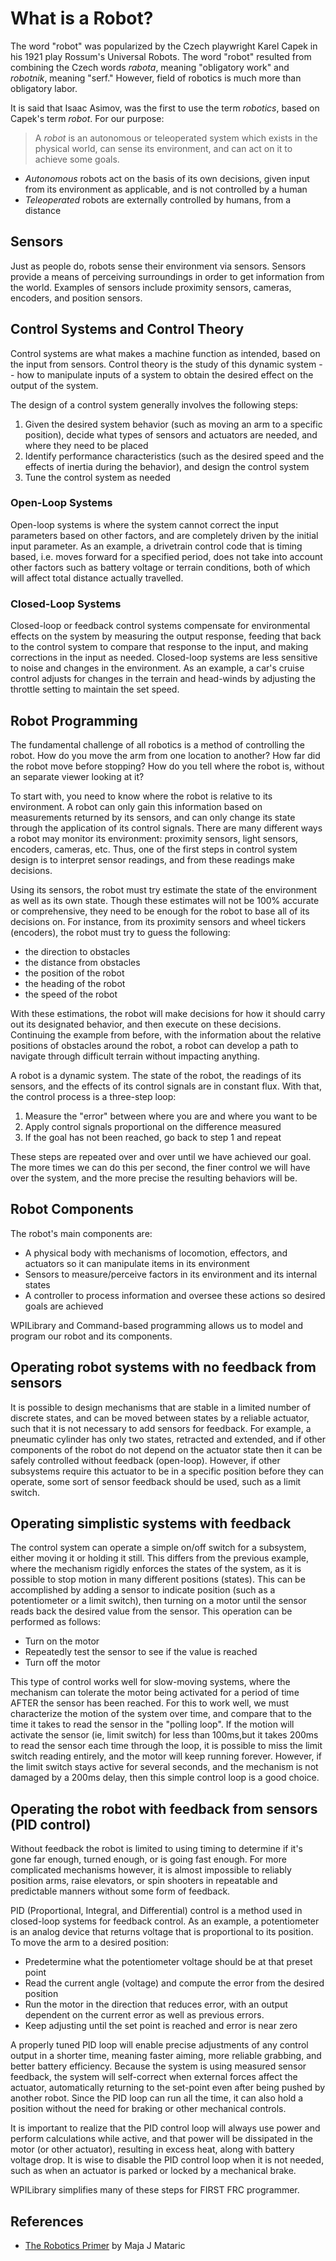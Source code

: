 # What is a Robot?
The word "robot" was popularized by the Czech playwright Karel Capek in his 1921 play Rossum's Universal Robots. The word "robot" resulted from combining the Czech words _rabota_, meaning "obligatory work" and _robotnik_, meaning "serf."
However, field of robotics is much more than obligatory labor.

It is said that Isaac Asimov, was the first to use the term _robotics_, based on Capek's term _robot_. For our purpose:

> A _robot_ is an autonomous or teleoperated system which exists in the physical world, can sense its environment, and can act on it to achieve some goals.

- _Autonomous_ robots act on the basis of its own decisions, given input from its environment as applicable, and is not controlled by a human
- _Teleoperated_ robots are externally controlled by humans, from a distance

## Sensors
Just as people do, robots sense their environment via sensors. Sensors provide a means of perceiving surroundings in order to get information from the world. Examples of sensors include proximity sensors, cameras, encoders, and position sensors.

## Control Systems and Control Theory
Control systems are what makes a machine function as intended, based on the input from sensors. Control theory is the study of this dynamic system -- how to manipulate inputs of a system to obtain the desired effect on the output of the system.

The design of a control system generally involves the following steps:
1. Given the desired system behavior (such as moving an arm to a specific position), decide what types of sensors and actuators are needed, and where they need to be placed
2. Identify performance characteristics (such as the desired speed and the effects of inertia during the behavior), and design the control system
3. Tune the control system as needed

### Open-Loop Systems
Open-loop systems is where the system cannot correct the input parameters based on other factors, and are completely driven by the initial input parameter.
As an example, a drivetrain control code that is timing based, i.e. moves forward for a specified period, does not take into account other factors such as battery voltage or terrain conditions, both of which will affect total distance actually travelled.

### Closed-Loop Systems
Closed-loop or feedback control systems compensate for environmental effects on the system by measuring the output response, feeding that back to the control system to compare that response to the input, and making corrections in the input as needed.
Closed-loop systems are less sensitive to noise and changes in the environment. As an example, a car's cruise control adjusts for changes in the terrain and head-winds by adjusting the throttle setting to maintain the set speed.

## Robot Programming
The fundamental challenge of all robotics is a method of controlling the robot.
How do you move the arm from one location to another? How far did the robot move before stopping? How do you tell where the robot is, without an separate viewer looking at it?

To start with, you need to know where the robot is relative to its environment.
A robot can only gain this information based on measurements returned by its sensors, and can only change its state through the application of its control signals. There are many different ways a robot may monitor its environment: proximity sensors, light sensors, encoders, cameras, etc. Thus, one of the first steps in control system design is to interpret sensor readings, and from these readings make decisions.

Using its sensors, the robot must try estimate the state of the environment as well as its own state. Though these estimates will not be 100% accurate or comprehensive, they need to be enough for the robot to base all of its decisions on. For instance, from its proximity sensors and wheel tickers (encoders), the robot must try to guess the following:

  - the direction to obstacles
  - the distance from obstacles
  - the position of the robot
  - the heading of the robot
  - the speed of the robot

With these estimations, the robot will make decisions for how it should carry out its designated behavior, and then execute on these decisions. Continuing the example from before, with the information about the relative positions of obstacles around the robot, a robot can develop a path to navigate through difficult terrain without impacting anything.

A robot is a dynamic system. The state of the robot, the readings of its sensors, and the effects of its control signals are in constant flux.
With that, the control process is a three-step loop:

  1. Measure the "error" between where you are and where you want to be
  2. Apply control signals proportional on the difference measured
  3. If the goal has not been reached, go back to step 1 and repeat

These steps are repeated over and over until we have achieved our goal. The more times we can do this per second, the finer control we will have over the system, and the more precise the resulting behaviors will be.

## Robot Components
The robot's main components are:
- A physical body with mechanisms of locomotion, effectors, and actuators so it can manipulate items in its environment
- Sensors to measure/perceive factors in its environment and its internal states
- A controller to process information and oversee these actions so desired goals are achieved

WPILibrary and Command-based programming allows us to model and program our robot and its components.

## Operating robot systems with no feedback from sensors
It is possible to design mechanisms that are stable in a limited number of discrete states, and can be moved between states by a reliable actuator, such that it is not necessary to add sensors for feedback. For example, a pneumatic cylinder has only two states, retracted and extended, and if other components of the robot do not depend on the actuator state then it can be safely controlled without feedback (open-loop). However, if other subsystems require this actuator to be in a specific position before they can operate, some sort of sensor feedback should be used, such as a limit switch.

## Operating simplistic systems with feedback
The control system can operate a simple on/off switch for a subsystem, either moving it or holding it still.
This differs from the previous example, where the mechanism rigidly enforces the states of the system, as it is possible to stop motion in many different positions (states). This can be accomplished by adding a sensor to indicate position (such as a potentiometer or a limit switch), then turning on a motor until the sensor reads back the desired value from the sensor. This operation can be performed as follows:
  - Turn on the motor
  - Repeatedly test the sensor to see if the value is reached
  - Turn off the motor

This type of control works well for slow-moving systems, where the mechanism can tolerate the motor being activated for a period of time AFTER the sensor has been reached. For this to work well, we must characterize the motion of the system over time, and compare that to the time it takes to read the sensor in the "polling loop".
If the motion will activate the sensor (ie, limit switch) for less than 100ms,but it takes 200ms to read the sensor each time through the loop, it is possible to miss the limit switch reading entirely, and the motor will keep running forever.
However, if the limit switch stays active for several seconds, and the mechanism is not damaged by a 200ms delay, then this simple control loop is a good choice.

## Operating the robot with feedback from sensors (PID control)
Without feedback the robot is limited to using timing to determine if it's gone far enough, turned enough, or is going fast enough. For more complicated mechanisms however, it is almost impossible to reliably position arms, raise elevators, or spin shooters in repeatable and predictable manners without some form of feedback.

PID (Proportional, Integral, and Differential) control is a method used in closed-loop systems for feedback control.
As an example, a potentiometer is an analog device that returns voltage that is proportional to its position.
To move the arm to a desired position:
  - Predetermine what the potentiometer voltage should be at that preset point
  - Read the current angle (voltage) and compute the error from the desired
  position
  - Run the motor in the direction that reduces error, with an output dependent
  on the current error as well as previous errors.
  - Keep adjusting until the set point is reached and error is near zero

A properly tuned PID loop will enable precise adjustments of any control output in a shorter time, meaning faster aiming, more reliable grabbing, and better battery efficiency. Because the system is using measured sensor feedback, the system will self-correct when external forces affect the actuator, automatically returning to the set-point even after being pushed by another robot. Since the PID loop can run all the time, it can also hold a position without the need for braking or other mechanical controls.

It is important to realize that the PID control loop will always use power and perform calculations while active, and that power will be dissipated in the motor (or other actuator), resulting in excess heat, along with battery voltage drop. It is wise to disable the PID control loop when it is not needed, such as when an actuator is parked or locked by a mechanical brake.

WPILibrary simplifies many of these steps for FIRST FRC programmer.

## References
- [The Robotics Primer](https://mitpress.mit.edu/books/robotics-primer)
by Maja J Mataric
